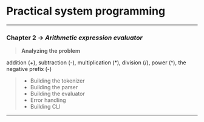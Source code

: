# Practical system programming
***

### Chapter 2 -> _Arithmetic expression evaluator_
> **Analyzing the problem**

addition (+), subtraction (-), multiplication (*), division (/), power (^), the negative prefix (-)

>* Building the tokenizer
>* Building the parser
>* Building the evaluator
>* Error handling
>* Building CLI

---